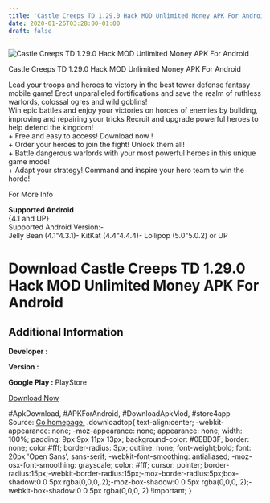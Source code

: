 ```yaml
---
title: 'Castle Creeps TD 1.29.0 Hack MOD Unlimited Money APK For Android'
date: 2020-01-26T03:28:00+01:00
draft: false
---
```


![Castle Creeps TD 1.29.0 Hack MOD Unlimited Money APK For Android](https://i1.wp.com/apkhome.net/wp-content/uploads/2017/11/Castle-Creeps-TD-1.29.0.png "Castle Creeps TD 1.29.0 Hack MOD Unlimited Money APK For Android")

  

Castle Creeps TD 1.29.0 Hack MOD Unlimited Money APK For Android

Lead your troops and heroes to victory in the best tower defense fantasy mobile game! Erect unparalleled fortifications and save the realm of ruthless warlords, colossal ogres and wild goblins!  
Win epic battles and enjoy your victories on hordes of enemies by building, improving and repairing your tricks Recruit and upgrade powerful heroes to help defend the kingdom!  
\+ Free and easy to access! Download now !  
\+ Order your heroes to join the fight! Unlock them all!  
\+ Battle dangerous warlords with your most powerful heroes in this unique game mode!  
\+ Adapt your strategy! Command and inspire your hero team to win the horde!

For More Info

**Supported Android**  
{4.1 and UP}  
Supported Android Version:-  
Jelly Bean (4.1"4.3.1)- KitKat (4.4"4.4.4)- Lollipop (5.0"5.0.2) or UP

Download Castle Creeps TD 1.29.0 Hack MOD Unlimited Money APK For Android
=========================================================================

Additional Information
----------------------

**Developer :**

**Version :**

**Google Play :** PlayStore

  

[Download Now](https://store4app.co/post/castle-creeps-td-1-29-0-hack-mod-unlimited-money-apk-for-android_1573671656)

  
#ApkDownload, #APKForAndroid, #DownloadApkMod, #store4app  
Source: [Go homepage.](https://store4app.co/post/castle-creeps-td-1-29-0-hack-mod-unlimited-money-apk-for-android_1573671656) .downloadtop{ text-align:center; -webkit-appearance: none; -moz-appearance: none; appearance: none; width: 100%; padding: 9px 9px 11px 13px; background-color: #0EBD3F; border: none; color:#fff; border-radius: 3px; outline: none; font-weight;bold; font: 20px 'Open Sans', sans-serif; -webkit-font-smoothing: antialiased; -moz-osx-font-smoothing: grayscale; color: #fff; cursor: pointer; border-radius:15px;-webkit-border-radius:15px;-moz-border-radius:5px;box-shadow:0 0 5px rgba(0,0,0,.2);-moz-box-shadow:0 0 5px rgba(0,0,0,.2);-webkit-box-shadow:0 0 5px rgba(0,0,0,.2) !important; }